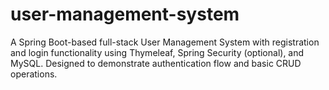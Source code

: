 # user-management-system
A Spring Boot-based full-stack User Management System with registration and login functionality using Thymeleaf, Spring Security (optional), and MySQL. Designed to demonstrate authentication flow and basic CRUD operations.
